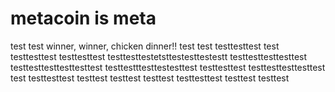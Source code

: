 # metacoin is meta

test
test
winner, winner, chicken dinner!!
test
test
testtesttest
test
testtesttest
testtesttest
testtesttestetsttestesttestestt
testtesttesttesttest
testtesttesttesttesttest
testtestttesttestesttest
testtesttest
testtesttesttesttest
test
testtesttest
testtest
testtest
testtest
testtesttest
testtest
testtest
